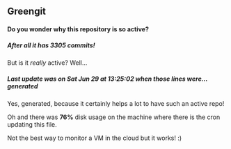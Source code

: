 ## Greengit

#### Do you wonder why this repository is so active?

##### After all it has 3305 commits!

But is it *really* active? Well...

##### Last update was on Sat Jun 29 at 13:25:02 when those lines were... generated

Yes, generated, because it certainly helps a lot to have such an active repo!

Oh and there was **76%** disk usage on the machine
where there is the cron updating this file.

Not the best way to monitor a VM in the cloud but it works! :)
